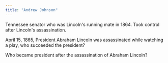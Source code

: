 ```yaml
---
title: "Andrew Johnson"
---
```

Tennessee senator who was Lincoln's running mate in 1864. Took control after Lincoln's assassination.

April 15, 1865, President Abraham Lincoln was assassinated while watching a play, who succeeded the president?

Who became president after the assassination of Abraham Lincoln?

